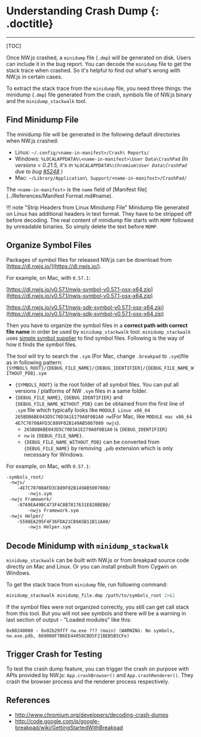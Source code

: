 # Understanding Crash Dump {: .doctitle}
---

[TOC]

Once NW.js crashed, a `minidump` file (`.dmp`) will be generated on disk. Users can include it in the bug report. You can decode the `minidump` file to get the stack trace when crashed. So it's helpful to find out what's wrong with NW.js in certain cases.

To extract the stack trace from the `minidump` file, you need three things: the minidump (`.dmp`) file generated from the crash, symbols file of NW.js binary and the `minidump_stackwalk` tool.

## Find Minidump File

The minidump file will be generated in the following default directories when NW.js crashed:

* Linux: `~/.config/<name-in-manifest>/Crash\ Reports/`
* Windows: `%LOCALAPPDATA%\<name-in-manifest>\User Data\CrashPad` *(In versions < 0.21.5, it's in `%LOCALAPPDATA%\Chromium\User Data\CrashPad` due to bug [#5248](https://github.com/nwjs/nw.js/issues/5248) )*
* Mac: `~/Library/Application\ Support/<name-in-manifest>/CrashPad/`

The `<name-in-manifest>` is the `name` field of [Manifest file](../References/Manifest Format.md#name).

!!! note "Strip Headers from Linux Minidump File"
    Minidump file generated on Linux has additional headers in text format. They have to be stripped off before decoding. The real content of minidump file starts with `MDMP` followed by unreadable binaries. So simply delete the text before `MDMP`.

## Organize Symbol Files

Packages of symbol files for released NW.js can be download from [https://dl.nwjs.io/](https://dl.nwjs.io/).

For example, on Mac, with `0.57.1`:

[https://dl.nwjs.io/v0.57.1/nwjs-symbol-v0.57.1-osx-x64.zip](https://dl.nwjs.io/v0.57.1/nwjs-symbol-v0.57.1-osx-x64.zip)

[https://dl.nwjs.io/v0.57.1/nwjs-sdk-symbol-v0.57.1-osx-x64.zip](https://dl.nwjs.io/v0.57.1/nwjs-sdk-symbol-v0.57.1-osx-x64.zip)

Then you have to organize the symbol files in a **correct path with correct file name** in order be used by `minidump_stackwalk` tool. `minidump_stackwalk` uses [simple symbol supplier](https://code.google.com/p/chromium/codesearch#chromium/src/breakpad/src/processor/simple_symbol_supplier.cc&l=142) to find symbol files. Following is the way of how it finds the symbol files.

The tool will try to search the `.sym` (For Mac, change `.breakpad` to `.sym`)file as in following pattern:
`{SYMBOLS_ROOT}/{DEBUG_FILE_NAME}/{DEBUG_IDENTIFIER}/{DEBUG_FILE_NAME_WITHOUT_PDB}.sym`

* `{SYMBOLS_ROOT}` is the root folder of all symbol files. You can put all versions / platforms of NW `.sym` files in a same folder.
* `{DEBUG_FILE_NAME}`, `{DEBUG_IDENTIFIER}` and `{DEBUG_FILE_NAME_WITHOUT_PDB}` can be obtained from the first line of `.sym` file which typically looks like `MODULE Linux x86_64 265BDB6BE043D5C70D3A1E279A8F0B1A0 nw`(For Mac, like `MODULE mac x86_64 4E7C70708AFD3C889F02B149AB5007080 nwjs`).
    - `265BDB6BE043D5C70D3A1E279A8F0B1A0` is `{DEBUG_IDENTIFIER}`
    - `nw` is `{DEBUG_FILE_NAME}`.
    - `{DEBUG_FILE_NAME_WITHOUT_PDB}` can be converted from `{DEBUG_FILE_NAME}` by removing `.pdb` extension which is only necessary for Windows.


For example, on Mac, with `0.57.1`:

```bash
-symbols_root/
 -nwjs/
    -4E7C70708AFD3C889F02B149AB5007080/
        -nwjs.sym
 -nwjs Framework/
    -87A9EA49BC473F4C8B7817631E820BEB0/
        -nwjs Framework.sym
 -nwjs Helper/
    -5598EA295F4F36FDA21CB9A5B11B11AA0/
        -nwjs Helper.sym
```

## Decode Minidump with `minidump_stackwalk`

`minidump_stackwalk` can be built with NW.js or from breakpad source code directly on Mac and Linux. Or you can install prebuilt from Cygwin on Windows.

To get the stack trace from `minidump` file, run following command:

```bash
minidump_stackwalk minidump_file.dmp /path/to/symbols_root 2>&1
```

If the symbol files were not organized correctly, you still can get call stack from this tool. But you will not see symbols and there will be a warning in last section of output - "Loaded modules" like this:
```none
0x00240000 - 0x02b29fff nw.exe ??? (main) (WARNING: No symbols, nw.exe.pdb, 669008F7B6EE44058CBD5F21BEB5B5CFe)
```

## Trigger Crash for Testing

To test the crash dump feature, you can trigger the crash on purpose with APIs provided by NW.js: `App.crashBrowser()` and `App.crashRenderer()`. They crash the browser process and the renderer process respectively.

## References

* http://www.chromium.org/developers/decoding-crash-dumps  
* http://code.google.com/p/google-breakpad/wiki/GettingStartedWithBreakpad

